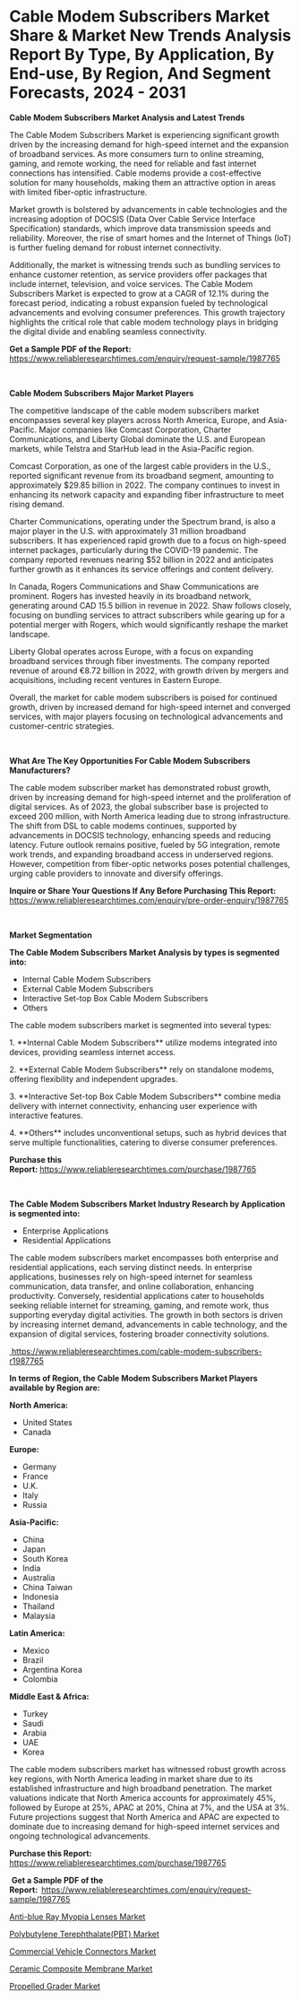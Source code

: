 <p><h1>Cable Modem Subscribers Market Share & Market New Trends Analysis Report By Type, By Application, By End-use, By Region, And Segment Forecasts, 2024 - 2031</h1></p><p><strong>Cable Modem Subscribers Market Analysis and Latest Trends</strong></p>
<p><p>The Cable Modem Subscribers Market is experiencing significant growth driven by the increasing demand for high-speed internet and the expansion of broadband services. As more consumers turn to online streaming, gaming, and remote working, the need for reliable and fast internet connections has intensified. Cable modems provide a cost-effective solution for many households, making them an attractive option in areas with limited fiber-optic infrastructure.</p><p>Market growth is bolstered by advancements in cable technologies and the increasing adoption of DOCSIS (Data Over Cable Service Interface Specification) standards, which improve data transmission speeds and reliability. Moreover, the rise of smart homes and the Internet of Things (IoT) is further fueling demand for robust internet connectivity.</p><p>Additionally, the market is witnessing trends such as bundling services to enhance customer retention, as service providers offer packages that include internet, television, and voice services. The Cable Modem Subscribers Market is expected to grow at a CAGR of 12.1% during the forecast period, indicating a robust expansion fueled by technological advancements and evolving consumer preferences. This growth trajectory highlights the critical role that cable modem technology plays in bridging the digital divide and enabling seamless connectivity.</p></p>
<p><strong>Get a Sample PDF of the Report:&nbsp;</strong> <a href="https://www.reliableresearchtimes.com/enquiry/request-sample/1987765?utm_campaign=1775&utm_medium=2&utm_source=Github&utm_content=ia&utm_term=25102024&utm_id=cable-modem-subscribers">https://www.reliableresearchtimes.com/enquiry/request-sample/1987765</a></p>
<p>&nbsp;</p>
<p><strong>Cable Modem Subscribers Major Market Players</strong></p>
<p><p>The competitive landscape of the cable modem subscribers market encompasses several key players across North America, Europe, and Asia-Pacific. Major companies like Comcast Corporation, Charter Communications, and Liberty Global dominate the U.S. and European markets, while Telstra and StarHub lead in the Asia-Pacific region.</p><p>Comcast Corporation, as one of the largest cable providers in the U.S., reported significant revenue from its broadband segment, amounting to approximately $29.85 billion in 2022. The company continues to invest in enhancing its network capacity and expanding fiber infrastructure to meet rising demand.</p><p>Charter Communications, operating under the Spectrum brand, is also a major player in the U.S. with approximately 31 million broadband subscribers. It has experienced rapid growth due to a focus on high-speed internet packages, particularly during the COVID-19 pandemic. The company reported revenues nearing $52 billion in 2022 and anticipates further growth as it enhances its service offerings and content delivery.</p><p>In Canada, Rogers Communications and Shaw Communications are prominent. Rogers has invested heavily in its broadband network, generating around CAD 15.5 billion in revenue in 2022. Shaw follows closely, focusing on bundling services to attract subscribers while gearing up for a potential merger with Rogers, which would significantly reshape the market landscape.</p><p>Liberty Global operates across Europe, with a focus on expanding broadband services through fiber investments. The company reported revenue of around €8.72 billion in 2022, with growth driven by mergers and acquisitions, including recent ventures in Eastern Europe.</p><p>Overall, the market for cable modem subscribers is poised for continued growth, driven by increased demand for high-speed internet and converged services, with major players focusing on technological advancements and customer-centric strategies.</p></p>
<p>&nbsp;</p>
<p><strong>What Are The Key Opportunities For Cable Modem Subscribers Manufacturers?</strong></p>
<p><p>The cable modem subscriber market has demonstrated robust growth, driven by increasing demand for high-speed internet and the proliferation of digital services. As of 2023, the global subscriber base is projected to exceed 200 million, with North America leading due to strong infrastructure. The shift from DSL to cable modems continues, supported by advancements in DOCSIS technology, enhancing speeds and reducing latency. Future outlook remains positive, fueled by 5G integration, remote work trends, and expanding broadband access in underserved regions. However, competition from fiber-optic networks poses potential challenges, urging cable providers to innovate and diversify offerings.</p></p>
<p><strong>Inquire or Share Your Questions If Any Before Purchasing This Report:</strong> <a href="https://www.reliableresearchtimes.com/enquiry/pre-order-enquiry/1987765?utm_campaign=1775&utm_medium=2&utm_source=Github&utm_content=ia&utm_term=25102024&utm_id=cable-modem-subscribers">https://www.reliableresearchtimes.com/enquiry/pre-order-enquiry/1987765</a></p>
<p>&nbsp;</p>
<p><strong>Market Segmentation</strong></p>
<p><strong>The Cable Modem Subscribers Market Analysis by types is segmented into:</strong></p>
<p><ul><li>Internal Cable Modem Subscribers</li><li>External Cable Modem Subscribers</li><li>Interactive Set-top Box Cable Modem Subscribers</li><li>Others</li></ul></p>
<p><p>The cable modem subscribers market is segmented into several types: </p><p>1. **Internal Cable Modem Subscribers** utilize modems integrated into devices, providing seamless internet access.</p><p>2. **External Cable Modem Subscribers** rely on standalone modems, offering flexibility and independent upgrades.</p><p>3. **Interactive Set-top Box Cable Modem Subscribers** combine media delivery with internet connectivity, enhancing user experience with interactive features.</p><p>4. **Others** includes unconventional setups, such as hybrid devices that serve multiple functionalities, catering to diverse consumer preferences.</p></p>
<p><strong>Purchase this Report:&nbsp;</strong><a href="https://www.reliableresearchtimes.com/purchase/1987765?utm_campaign=1775&utm_medium=2&utm_source=Github&utm_content=ia&utm_term=25102024&utm_id=cable-modem-subscribers">https://www.reliableresearchtimes.com/purchase/1987765</a></p>
<p>&nbsp;</p>
<p><strong>The Cable Modem Subscribers Market Industry Research by Application is segmented into:</strong></p>
<p><ul><li>Enterprise Applications</li><li>Residential Applications</li></ul></p>
<p><p>The cable modem subscribers market encompasses both enterprise and residential applications, each serving distinct needs. In enterprise applications, businesses rely on high-speed internet for seamless communication, data transfer, and online collaboration, enhancing productivity. Conversely, residential applications cater to households seeking reliable internet for streaming, gaming, and remote work, thus supporting everyday digital activities. The growth in both sectors is driven by increasing internet demand, advancements in cable technology, and the expansion of digital services, fostering broader connectivity solutions.</p></p>
<p><a href="https://www.reliableresearchtimes.com/cable-modem-subscribers-r1987765?utm_campaign=1775&utm_medium=2&utm_source=Github&utm_content=ia&utm_term=25102024&utm_id=cable-modem-subscribers">&nbsp;https://www.reliableresearchtimes.com/cable-modem-subscribers-r1987765</a></p>
<p><strong>In terms of Region, the Cable Modem Subscribers Market Players available by Region are:</strong></p>
<p>
    <p> <strong> North America: </strong>
        <ul>
            <li>United States</li>
            <li>Canada</li>
        </ul>
        </p> 
    <p> <strong> Europe: </strong>
        <ul>
            <li>Germany</li>
            <li>France</li>
            <li>U.K.</li>
            <li>Italy</li>
            <li>Russia</li>
        </ul>
        </p> 
    <p> <strong> Asia-Pacific: </strong>
        <ul>
            <li>China</li>
            <li>Japan</li>
            <li>South Korea</li>
            <li>India</li>
            <li>Australia</li>
            <li>China Taiwan</li>
            <li>Indonesia</li>
            <li>Thailand</li>
            <li>Malaysia</li>
        </ul>
        </p> 
    <p> <strong> Latin America: </strong>
        <ul>
            <li>Mexico</li>
            <li>Brazil</li>
            <li>Argentina Korea</li>
            <li>Colombia</li>
        </ul>
        </p> 
    <p> <strong> Middle East & Africa: </strong>
        <ul>
            <li>Turkey</li>
            <li>Saudi</li>
            <li>Arabia</li>
            <li>UAE</li>
            <li>Korea</li>
        </ul>
    </p>
    </p>
<p><p>The cable modem subscribers market has witnessed robust growth across key regions, with North America leading in market share due to its established infrastructure and high broadband penetration. The market valuations indicate that North America accounts for approximately 45%, followed by Europe at 25%, APAC at 20%, China at 7%, and the USA at 3%. Future projections suggest that North America and APAC are expected to dominate due to increasing demand for high-speed internet services and ongoing technological advancements.</p></p>
<p><strong>Purchase this Report: </strong><a href="https://www.reliableresearchtimes.com/purchase/1987765?utm_campaign=1775&utm_medium=2&utm_source=Github&utm_content=ia&utm_term=25102024&utm_id=cable-modem-subscribers">https://www.reliableresearchtimes.com/purchase/1987765</a></p>
<p>&nbsp;<strong>Get a Sample PDF of the Report:&nbsp;&nbsp;</strong><a href="https://www.reliableresearchtimes.com/enquiry/request-sample/1987765?utm_campaign=1775&utm_medium=2&utm_source=Github&utm_content=ia&utm_term=25102024&utm_id=cable-modem-subscribers">https://www.reliableresearchtimes.com/enquiry/request-sample/1987765</a></p>
<p><strong></strong></p>
<p><p><a href="https://www.linkedin.com/pulse/anti-blue-ray-myopia-lenses-market-drivers-challenges-forecast-iy4vf?utm_campaign=1775&utm_medium=2&utm_source=Github&utm_content=ia&utm_term=25102024&utm_id=cable-modem-subscribers">Anti-blue Ray Myopia Lenses Market</a></p><p><a href="https://www.linkedin.com/pulse/market-leaders-laggards-global-polybutylene-terephthalatepbt-vks2e?utm_campaign=1775&utm_medium=2&utm_source=Github&utm_content=ia&utm_term=25102024&utm_id=cable-modem-subscribers">Polybutylene Terephthalate(PBT) Market</a></p><p><a href="https://www.linkedin.com/pulse/commercial-vehicle-connectors-market-industry-landscape-qdujc?utm_campaign=1775&utm_medium=2&utm_source=Github&utm_content=ia&utm_term=25102024&utm_id=cable-modem-subscribers">Commercial Vehicle Connectors Market</a></p><p><a href="https://www.linkedin.com/pulse/global-ceramic-composite-membrane-market-exploring-xbyve?utm_campaign=1775&utm_medium=2&utm_source=Github&utm_content=ia&utm_term=25102024&utm_id=cable-modem-subscribers">Ceramic Composite Membrane Market</a></p><p><a href="https://www.linkedin.com/pulse/propelled-grader-market-regional-outlook-competition-ab6sc?utm_campaign=1775&utm_medium=2&utm_source=Github&utm_content=ia&utm_term=25102024&utm_id=cable-modem-subscribers">Propelled Grader Market</a></p></p>